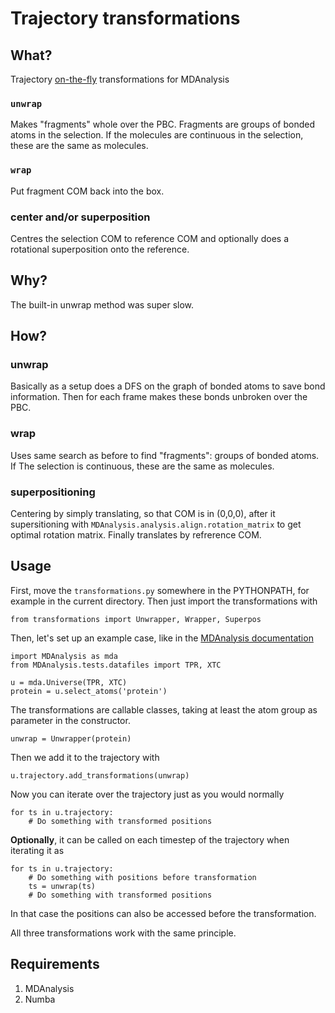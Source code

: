 # Trajectory transformations #


## What? ###

Trajectory [on-the-fly](https://www.mdanalysis.org/2020/03/09/on-the-fly-transformations/) transformations for MDAnalysis

### `unwrap` ####

Makes "fragments" whole over the PBC. Fragments are groups of bonded atoms in the selection. If the molecules are continuous in the selection, these are the same as molecules.

### `wrap` ####

Put fragment COM back into the box.

### center and/or superposition ####

Centres the selection COM to reference COM and optionally does a rotational superposition onto the reference.

## Why? ###

The built-in unwrap method was super slow.

## How? ###


### unwrap ####

Basically as a setup does a DFS on the graph of bonded atoms to save bond information. Then for each frame makes these bonds unbroken over the PBC.

### wrap ####

Uses same search as before to find "fragments": groups of bonded atoms. If The selection is continuous, these are the same as molecules.

### superpositioning ####

Centering by simply translating, so that COM is in (0,0,0), after it supersitioning with `MDAnalysis.analysis.align.rotation_matrix` to get optimal rotation matrix. Finally translates by refrerence COM.

## Usage ##

First, move the `transformations.py` somewhere in the PYTHONPATH, for example in the current directory. Then just import the transformations with 

```
from transformations import Unwrapper, Wrapper, Superpos
```

Then, let's set up an example case, like in the [MDAnalysis documentation](https://userguide.mdanalysis.org/stable/trajectories/transformations.html) 

```
import MDAnalysis as mda
from MDAnalysis.tests.datafiles import TPR, XTC

u = mda.Universe(TPR, XTC)
protein = u.select_atoms('protein')
```

The transformations are callable classes, taking at least the atom group as parameter in the constructor. 

```
unwrap = Unwrapper(protein)
```

Then we add it to the trajectory with 

```
u.trajectory.add_transformations(unwrap)
```

Now you can iterate over the trajectory just as you would normally


```
for ts in u.trajectory:
    # Do something with transformed positions
```

**Optionally**, it can be called on each timestep of the trajectory when iterating it as

```
for ts in u.trajectory:
    # Do something with positions before transformation
    ts = unwrap(ts)
    # Do something with transformed positions
```

In that case the positions can also be accessed before the transformation.

All three transformations work with the same principle.




## Requirements ###

1. MDAnalysis
1. Numba